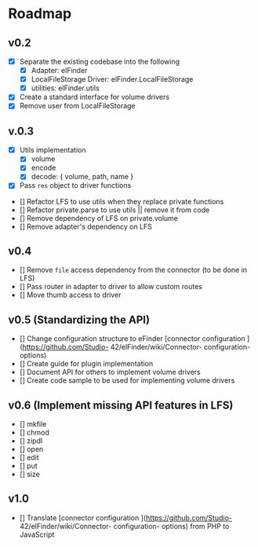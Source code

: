 # Roadmap

## v0.2
- [x] Separate the existing codebase into the following
	- [x] Adapter: elFinder 
	- [x] LocalFileStorage Driver: elFinder.LocalFileStorage
	- [x] utilities: elFinder.utils
- [x] Create a standard interface for volume drivers
- [x] Remove user from LocalFileStorage

## v.0.3
- [x] Utils implementation
	- [x] volume
	- [x] encode
	- [x] decode: { volume, path, name }
- [x] Pass `res` object to driver functions
- [] Refactor LFS to use utils when they replace private functions
- [] Refactor private.parse to use utils || remove it from code
- [] Remove dependency of LFS on private.volume
- [] Remove adapter's dependency on LFS

## v0.4
- [] Remove `file` access dependency from the connector (to be done in LFS)
- [] Pass router in adapter to driver to allow custom routes
- [] Move thumb access to driver

## v0.5 (Standardizing the API)
- [] Change configuration structure to eFinder [connector configuration ](https://github.com/Studio- 42/elFinder/wiki/Connector- configuration- options)
- [] Create guide for plugin implementation
- [] Document API for others to implement volume drivers
- [] Create code sample to be used for implementing volume drivers

## v0.6 (Implement missing API features in LFS)
- [] mkfile
- [] chmod
- [] zipdl
- [] open
- [] edit
- [] put
- [] size

## v1.0
- [] Translate [connector configuration ](https://github.com/Studio- 42/elFinder/wiki/Connector- configuration- options) from PHP to JavaScript

